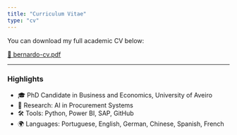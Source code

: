 ```yaml
---
title: "Curriculum Vitae"
type: "cv"
---
```


You can download my full academic CV below:

[📄 bernardo-cv.pdf](/files/bernardo-cv.pdf)

---

### Highlights

- 🎓 PhD Candidate in Business and Economics, University of Aveiro  
- 🧠 Research: AI in Procurement Systems  
- 🛠️ Tools: Python, Power BI, SAP, GitHub  
- 🌍 Languages: Portuguese, English, German, Chinese, Spanish, French  
